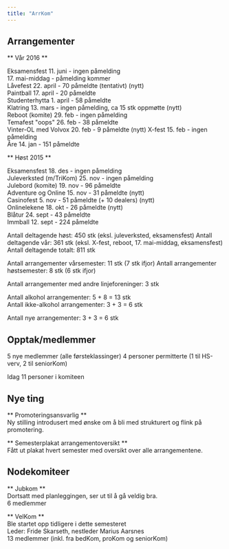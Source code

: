 ```yaml
---
title: "ArrKom"
---
```


Arrangementer
------------------

** Vår 2016 **

Eksamensfest 11. juni - ingen påmelding  
17. mai-middag - påmelding kommer  
Låvefest 22. april - 70 påmeldte (tentativt)  (nytt)  
Paintball 17. april - 20 påmeldte  
Studenterhytta 1. april - 58 påmeldte  
Klatring 13. mars - ingen påmelding, ca 15 stk oppmøtte  (nytt)  
Reboot (komite) 29. feb - ingen påmelding  
Temafest "oops" 26. feb - 38 påmeldte  
Vinter-OL med Volvox 20. feb - 9 påmeldte  (nytt)
X-fest 15. feb - ingen påmelding  
Åre 14. jan - 151 påmeldte  



** Høst 2015 **

Eksamensfest 18. des - ingen påmelding  
Juleverksted (m/TriKom) 25. nov - ingen påmelding  
Julebord (komite) 19. nov - 96 påmeldte  
Adventure og Online 15. nov - 31 påmeldte  (nytt)  
Casinofest 5. nov - 51 påmeldte (+ 10 dealers)  (nytt)  
Onlinelekene 18. okt - 26 påmeldte  (nytt)  
Blåtur 24. sept - 43 påmeldte  
Immball 12. sept - 224 påmeldte  

Antall deltagende høst: 450 stk (eksl. juleverksted, eksamensfest)
Antall deltagende vår: 361 stk (eksl. X-fest, reboot, 17. mai-middag, eksamensfest)
Antall deltagende totalt: 811 stk


Antall arrangementer vårsemester: 11 stk  (7 stk ifjor)
Antall arrangementer høstsemester: 8 stk  (6 stk ifjor)

Antall arrangementer med andre linjeforeninger: 3 stk  

Antall alkohol arrangementer: 5 + 8 = 13 stk  
Antall ikke-alkohol arrangementer: 3 + 3 = 6 stk

Antall nye arrangementer: 3 + 3 = 6 stk



Opptak/medlemmer
------------------
5 nye medlemmer (alle førsteklassinger)
4 personer permitterte (1 til HS-verv, 2 til seniorKom)

Idag 11 personer i komiteen

Nye ting
------------------

** Promoteringsansvarlig **  
Ny stilling introdusert med ønske om å bli med strukturert og flink på promotering.  

** Semesterplakat arrangementoversikt **  
Fått ut plakat hvert semester med oversikt over alle arrangementene.  


Nodekomiteer
------------------

** Jubkom **  
Dortsatt med planleggingen, ser ut til å gå veldig bra.    
6 medlemmer  

** VelKom **  
Ble startet opp tidligere i dette semesteret    
Leder: Fride Skarseth, nestleder Marius Aarsnes   
13 medlemmer (inkl. fra bedKom, proKom og seniorKom)